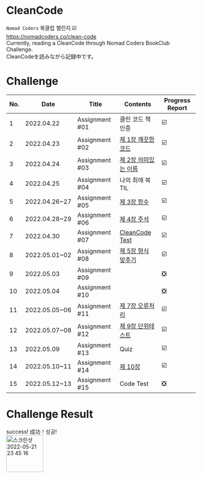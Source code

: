 # CleanCode

`Nomad Coders` 북클럽 첼린지 ☑️ <br/>
https://nomadcoders.co/clean-code <br/>
Currently, reading a CleanCode through Nomad Coders BookClub Challenge. <br/>
CleanCodeを読みながら記録中です。<br/>

# Challenge

|No.|Date|Title|Contents|Progress Report|
|---|---|---|---|---|
|1|2022.04.22|Assignment #01|클린 코드 책 인증|☑️|
|2|2022.04.23|Assignment #02|[제 1장 깨끗한 코드](https://github.com/bravobo77/CleanCode/tree/main/%EC%A0%9C%201%EC%9E%A5%20%EA%B9%A8%EB%81%97%ED%95%9C%20%EC%BD%94%EB%93%9C)|☑️|
|3|2022.04.24|Assignment #03|[제 2장 의미있는 이름](https://github.com/bravobo77/CleanCode/tree/main/%EC%A0%9C%202%EC%9E%A5%20%EC%9D%98%EB%AF%B8%EC%9E%88%EB%8A%94%20%EC%9D%B4%EB%A6%84)|☑️|
|4|2022.04.25|Assignment #04|나의 최애 북TIL|☑️|
|5|2022.04.26~27|Assignment #05|[제 3장 함수](https://github.com/bravobo77/CleanCode/tree/main/%EC%A0%9C%203%EC%9E%A5%20%ED%95%A8%EC%88%98)|☑️|
|6|2022.04.28~29|Assignment #06|[제 4장 주석](https://github.com/bravobo77/CleanCode/tree/main/%EC%A0%9C%204%EC%9E%A5%20%EC%A3%BC%EC%84%9D)|☑️|
|7|2022.04.30|Assignment #07|[CleanCode Test](https://github.com/bravobo77/CleanCode/tree/main/Assignment%20Test)|☑️|
|8|2022.05.01~02|Assignment #08|[제 5장 형식 맞추기](https://github.com/bravobo77/CleanCode/tree/main/%EC%A0%9C%205%EC%9E%A5%20%ED%98%95%EC%8B%9D%20%EB%A7%9E%EC%B6%94%EA%B8%B0)|☑️|
|9|2022.05.03|Assignment #09||❎|
|10|2022.05.04|Assignment #10||❎|
|11|2022.05.05~06|Assignment #11|[제 7장 오류처리](https://github.com/bravobo77/CleanCode/tree/main/%EC%A0%9C%207%EC%9E%A5%20%EC%98%A4%EB%A5%98%EC%B2%98%EB%A6%AC)|☑️|
|12|2022.05.07~08|Assignment #12|[제 9장 단위테스트](https://github.com/bravobo77/CleanCode/tree/main/%EC%A0%9C%209%EC%9E%A5%20%EB%8B%A8%EC%9C%84%20%ED%85%8C%EC%8A%A4%ED%8A%B8)|☑️|
|13|2022.05.09|Assignment #13|Quiz|☑️|
|14|2022.05.10~11|Assignment #14|[제 10장](https://github.com/bravobo77/CleanCode/tree/main/%EC%A0%9C%2010%EC%9E%A5%20%ED%81%B4%EB%9E%98%EC%8A%A4)|☑️|
|15|2022.05.12~13|Assignment #15|Code Test|❎|

# Challenge Result
success! 成功！성공!<br/>
<img width="98" alt="스크린샷 2022-05-21 23 45 16" src="https://user-images.githubusercontent.com/39156670/169656799-038cd132-8f6a-40a0-95ed-17459c79ac7d.png">

